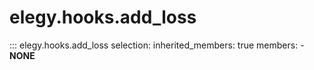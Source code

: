 
# elegy.hooks.add_loss

::: elegy.hooks.add_loss
    selection:
        inherited_members: true
        members:
            - __NONE__
        